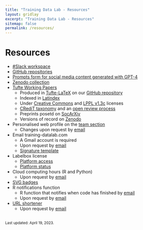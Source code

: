 ```yaml
---
title: "Training Data Lab - Resources"
layout: gridlay
excerpt: "Training Data Lab - Resources"
sitemap: false
permalink: /resources/
---
```


# Resources

- <a href="https://training-datalab.slack.com/" target="_blank">#Slack workspace</a>
- <a href="https://github.com/training-datalab" target="_blank">GitHub repositories</a>
- <a href="https://forms.gle/1md52fqwZWccy6Jw5" target="_blank">Prompts form for social media content generated with GPT-4</a>
- <a href="https://zenodo.org/communities/tdl/" target="_blank">Zenodo collection</a>
- <a href="https://training-datalab.com/tufte-working-papers/">Tufte Working Papers</a>
  - Produced in <a href="https://github.com/training-datalab/tufte-latex" target="_blank">Tufte-LaTeX</a> on our <a href="https://github.com/training-datalab/tufte-working-papers" target="_blank">GitHub repository</a>
  - Indexed in <a href="https://www.latindex.org/latindex/ficha/27178" target="_blank">Latindex</a>
  - Under <a href="https://github.com/training-datalab/tufte-working-papers/blob/master/LICENSE-CC.md" target="_blank">Creative Commons</a> and <a href="https://github.com/training-datalab/tufte-working-papers/blob/master/LICENSE-LPPL.md" target="_blank">LPPL v1.3c</a> licenses
  - <a href="https://training-datalab.com/credit/">CRediT taxonomy</a> and an <a href="https://training-datalab.com/tufte-working-papers/open-review/">open review process</a>
  - Preprints posetd on <a href="https://osf.io/preprints/socarxiv/" target="_blank">SocArXiv</a>
  - Versions of record on <a href="https://zenodo.org/" target="_blank">Zenodo</a>
- Personalised web profile on the <a href="https://training-datalab.com/team/">team section</a>
  - Changes upon request by <a href="mailto:contact@training-datalab.com">email</a>
- Email training-datalab.com
  - A Gmail account is required
  - Upon request by <a href="mailto:contact@training-datalab.com">email</a>
  - <a href="https://signaturehound.com/signature/2fdmjnlcf1mu81" target="_blank">Signature template</a>
- Labelbox license
  - <a href="https://app.labelbox.com/" target="_blank">Platform access</a>
  - <a href="https://status.labelbox.com/" target="_blank">Platform status</a>
- Cloud computing hours (R and Python)
  - Upon request by <a href="mailto:contact@training-datalab.com">email</a>
-  <a href="https://github.com/training-datalab/training-datalab.com/tree/main/badges" target="_blank">SVG badges</a>
- R notifications function
  - R function that notifies when code has finished by <a href="mailto:notifications@training-datalab.com">email</a>
  - Upon request by <a href="mailto:contact@training-datalab.com">email</a>
- <a href="https://short.training-datalab.com/" target="_blank">URL shortener</a>
  - Upon request by <a href="mailto:contact@training-datalab.com">email</a>

<br />
<small>Last updated: April 19, 2023.</small>
